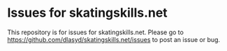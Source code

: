 # Issues for skatingskills.net
This repository is for issues for skatingskills.net.
Please go to https://github.com/dlasyd/skatingskills.net/issues to post an issue or bug.
